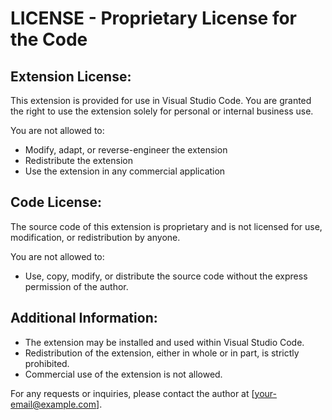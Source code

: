 # LICENSE - Proprietary License for the Code

## Extension License:
This extension is provided for use in Visual Studio Code. You are granted the right to use the extension solely for personal or internal business use.

You are not allowed to:
- Modify, adapt, or reverse-engineer the extension
- Redistribute the extension
- Use the extension in any commercial application

## Code License:
The source code of this extension is proprietary and is not licensed for use, modification, or redistribution by anyone. 

You are not allowed to:
- Use, copy, modify, or distribute the source code without the express permission of the author.

## Additional Information:
- The extension may be installed and used within Visual Studio Code.
- Redistribution of the extension, either in whole or in part, is strictly prohibited.
- Commercial use of the extension is not allowed.

For any requests or inquiries, please contact the author at [your-email@example.com].

